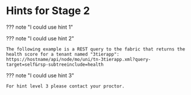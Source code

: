 # Hints for Stage 2

??? note "I could use hint 1"

    

??? note "I could use hint 2"

    The following example is a REST query to the fabric that returns the health score for a tenant named "3tierapp": https://hostname/api/node/mo/uni/tn-3tierapp.xml?query-target=self&rsp-subtreeinclude=health


??? note "I could use hint 3"

    For hint level 3 please contact your proctor.